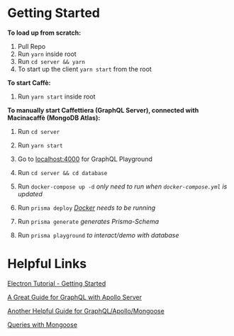 <h1>Getting Started</h1>

**To load up from scratch:**

1. Pull Repo
2. Run `yarn` inside root
3. Run `cd server && yarn`
4. To start up the client `yarn start` from the root

**To start Caffè:**

1. Run `yarn start` inside root

**To manually start Caffettiera (GraphQL Server), connected with Macinacaffè (MongoDB Atlas):**

1. Run `cd server`
2. Run `yarn start`
3. Go to [localhost:4000](http://localhost:4000) for GraphQL Playground

4. Run `cd server && cd database`
5. Run `docker-compose up -d` _only need to run when `docker-compose.yml` is updated_
6. Run `prisma deploy` _[Docker](https://docs.docker.com/) needs to be running_
7. Run `prisma generate` _generates Prisma-Schema_
8. Run `prisma playground` _to interact/demo with database_

<h1>Helpful Links</h1>

[Electron Tutorial - Getting Started](https://getstream.io/blog/takeaways-on-building-a-react-based-app-with-electron/)

[A Great Guide for GraphQL with Apollo Server](https://www.robinwieruch.de/graphql-apollo-server-tutorial/)

[Another Helpful Guide for GraphQL/Apollo/Mongoose](https://www.dzurico.com/apolloserver-2-0-how-to-create-a-graphql-server/)

[Queries with Mongoose](https://mongoosejs.com/docs/queries.html)
